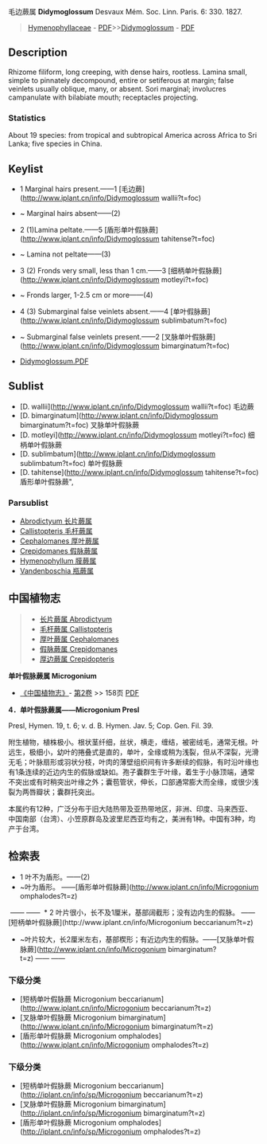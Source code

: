 毛边蕨属 **Didymoglossum** Desvaux Mém. Soc. Linn. Paris. 6: 330. 1827.

> [Hymenophyllaceae](http://www.iplant.cn/info/Hymenophyllaceae?t=foc) - [PDF](http://www.iplant.cn/foc/pdf/Hymenophyllaceae.pdf)>>[Didymoglossum](http://www.iplant.cn/info/Didymoglossum?t=foc) - [PDF](http://www.iplant.cn/foc/pdf/Didymoglossum.pdf)

## Description

Rhizome filiform, long creeping, with dense hairs, rootless. Lamina small, simple to pinnately decompound, entire or setiferous at margin; false veinlets usually oblique, many, or absent. Sori marginal; involucres campanulate with bilabiate mouth; receptacles projecting.

### Statistics
About 19 species: from tropical and subtropical America across Africa to Sri Lanka; five species in China.

## Keylist

* 1 Marginal hairs present.——1 [毛边蕨](http://www.iplant.cn/info/Didymoglossum wallii?t=foc)
* ~ Marginal hairs absent——(2)

* 2 (1)Lamina peltate.——5 [盾形单叶假脉蕨](http://www.iplant.cn/info/Didymoglossum tahitense?t=foc)
* ~ Lamina not peltate——(3)

* 3 (2) Fronds very small, less than 1 cm.——3 [细柄单叶假脉蕨](http://www.iplant.cn/info/Didymoglossum motleyi?t=foc)
* ~ Fronds larger, 1-2.5 cm or more——(4)

* 4 (3) Submarginal false veinlets absent.——4 [单叶假脉蕨](http://www.iplant.cn/info/Didymoglossum sublimbatum?t=foc)
* ~ Submarginal false veinlets present.——2 [叉脉单叶假脉蕨](http://www.iplant.cn/info/Didymoglossum bimarginatum?t=foc)

* [Didymoglossum.PDF](http://www.iplant.cn/foc/pdf/Didymoglossum.pdf)

## Sublist

* [D.  wallii](http://www.iplant.cn/info/Didymoglossum wallii?t=foc)
 毛边蕨
* [D.  bimarginatum](http://www.iplant.cn/info/Didymoglossum bimarginatum?t=foc)
 叉脉单叶假脉蕨
* [D.  motleyi](http://www.iplant.cn/info/Didymoglossum motleyi?t=foc)
 细柄单叶假脉蕨
* [D.  sublimbatum](http://www.iplant.cn/info/Didymoglossum sublimbatum?t=foc)
 单叶假脉蕨
* [D.  tahitense](http://www.iplant.cn/info/Didymoglossum tahitense?t=foc) 盾形单叶假脉蕨",

### Parsublist

* [Abrodictyum  长片蕨属](Abrodictyum-长片蕨属.md)
* [Callistopteris  毛杆蕨属](http://www.iplant.cn/info/Callistopteris?t=foc)
* [Cephalomanes  厚叶蕨属](http://www.iplant.cn/info/Cephalomanes?t=foc)
* [Crepidomanes  假脉蕨属](http://www.iplant.cn/info/Crepidomanes?t=foc)
* [Hymenophyllum  膜蕨属](http://www.iplant.cn/info/Hymenophyllum?t=foc)
* [Vandenboschia  瓶蕨属](http://www.iplant.cn/info/Vandenboschia?t=foc)

## 中国植物志

> * [长片蕨属  Abrodictyum](Abrodictyum-长片蕨属.md)
> * [毛杆蕨属  Callistopteris](Callistopteris-毛杆蕨属.md)
> * [厚叶蕨属  Cephalomanes](Cephalomanes-厚叶蕨属.md)
> * [假脉蕨属  Crepidomanes](http://www.iplant.cn/info/Crepidomanes?t=z)
> * [厚边蕨属  Crepidopteris](http://www.iplant.cn/info/Crepidopteris?t=z)

**单叶假脉蕨属 Microgonium**

* [《中国植物志》](http://www.iplant.cn/frps)- [第2卷](http://www.iplant.cn/frps/vol/2) >> 158页 [PDF](http://www.iplant.cn/frps/pdf/2/158y.pdf)

**4．单叶假脉蕨属——Microgonium Presl**

Presl, Hymen. 19, t. 6; v. d. B. Hymen. Jav. 5; Cop. Gen. Fil. 39.

附生植物，植株极小。根状茎纤细，丝状，横走，缠结，被密绒毛，通常无根。叶远生，极细小，幼叶的捲叠式是直的，单叶，全缘或稍为浅裂，但从不深裂，光滑无毛；叶脉扇形或羽状分枝，叶肉的薄壁组织间有许多断续的假脉，有时沿叶缘也有1条连续的近边内生的假脉或缺如。孢子囊群生于叶缘，着生于小脉顶端，通常不突出或有时稍突出叶缘之外；囊苞管状，伸长，口部通常膨大而全缘，或很少浅裂为两唇瓣状；囊群托突出。

本属约有12种，广泛分布于旧大陆热带及亚热带地区，非洲、印度、马来西亚、中国南部（台湾）、小笠原群岛及波里尼西亚均有之，美洲有1种。中国有3种，均产于台湾。

## 检索表

* 1 叶不为盾形。——(2)
* ~叶为盾形。 ——[盾形单叶假脉蕨](http://www.iplant.cn/info/Microgonium omphalodes?t=z)
</td></tr><tr><td>&nbsp;——&nbsp;——&nbsp;</td></tr>
* 2 叶片很小，长不及1厘米，基部阔截形；没有边内生的假脉。 ——[短柄单叶假脉蕨](http://www.iplant.cn/info/Microgonium beccarianum?t=z)

* ~叶片较大，长2厘米左右，基部楔形；有近边内生的假脉。——[叉脉单叶假脉蕨](http://www.iplant.cn/info/Microgonium bimarginatum?t=z)</td></tr><tr><td>&nbsp;——&nbsp;——&nbsp;</td></tr>
### 下级分类
* [短柄单叶假脉蕨  Microgonium beccarianum](http://www.iplant.cn/info/Microgonium beccarianum?t=z)
* [叉脉单叶假脉蕨  Microgonium bimarginatum](http://www.iplant.cn/info/Microgonium bimarginatum?t=z)
* [盾形单叶假脉蕨  Microgonium omphalodes](http://www.iplant.cn/info/Microgonium omphalodes?t=z)

### 下级分类
* [短柄单叶假脉蕨  Microgonium beccarianum](http://iplant.cn/info/sp/Microgonium beccarianum?t=z)
* [叉脉单叶假脉蕨  Microgonium bimarginatum](http://iplant.cn/info/sp/Microgonium bimarginatum?t=z)
* [盾形单叶假脉蕨  Microgonium omphalodes](http://iplant.cn/info/sp/Microgonium omphalodes?t=z)
